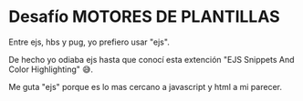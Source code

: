# Desafío MOTORES DE PLANTILLAS

Entre ejs, hbs y pug, yo prefiero usar "ejs".

De hecho yo odiaba ejs hasta que conocí esta extención "EJS Snippets And Color Highlighting" 😅.

Me guta "ejs" porque es lo mas cercano a javascript y html a mi parecer.